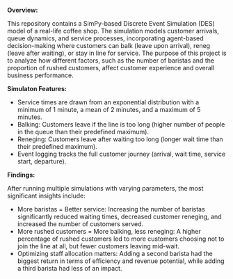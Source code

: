 **Overview:**

This repository contains a SimPy-based Discrete Event Simulation (DES) model of a real-life coffee shop. The simulation models customer arrivals, queue dynamics, and service processes, incorporating agent-based decision-making where customers can balk (leave upon arrival), reneg (leave after waiting), or stay in line for service. The purpose of this project is to analyze how different factors, such as the number of baristas and the proportion of rushed customers, affect customer experience and overall business performance.

**Simulaton Features:**
  - Service times are drawn from an exponential distribution with a minimum of 1 minute, a mean of 2 minutes, and a maximum of 5 minutes.
  - Balking: Customers leave if the line is too long (higher number of people in the queue than their predefined maximum).
  - Reneging: Customers leave after waiting too long (longer wait time than their predefined maximum).
  - Event logging tracks the full customer journey (arrival, wait time, service start, departure).

**Findings:**

After running multiple simulations with varying parameters, the most significant insights include:
  - More baristas = Better service: Increasing the number of baristas significantly reduced waiting times, decreased customer reneging, and increased the number of customers served.
  - More rushed customers = More balking, less reneging: A higher percentage of rushed customers led to more customers choosing not to join the line at all, but fewer customers leaving mid-wait.
  - Optimizing staff allocation matters: Adding a second barista had the biggest return in terms of efficiency and revenue potential, while adding a third barista had less of an impact.

